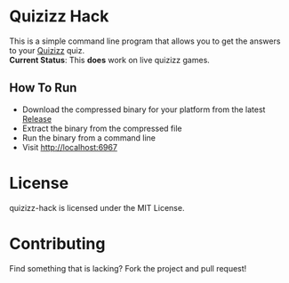 # Quizizz Hack

This is a simple command line program that allows you to get the answers to your [Quizizz](https://quizizz.com) quiz.  
**Current Status**: This **does** work on live quizizz games.
## How To Run
- Download the compressed binary for your platform from the latest [Release](https://github.com/amitojsingh366/quizizz-hack/releases)
- Extract the binary from the compressed file
- Run the binary from a command line
- Visit [http://localhost:6967](http://localhost:6967)

# License
quizizz-hack is licensed under the MIT License.

# Contributing
Find something that is lacking? Fork the project and pull request!
